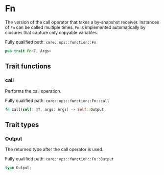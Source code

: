 # Fn

The version of the call operator that takes a by-snapshot receiver.  Instances of `Fn` can be called multiple times.  `Fn` is implemented automatically by closures that capture only copyable variables.

Fully qualified path: `core::ops::function::Fn`

```rust
pub trait Fn<T, Args>
```

## Trait functions

### call

Performs the call operation.

Fully qualified path: `core::ops::function::Fn::call`

```rust
fn call(self: @T, args: Args) -> Self::Output
```


## Trait types

### Output

The returned type after the call operator is used.

Fully qualified path: `core::ops::function::Fn::Output`

```rust
type Output;
```


